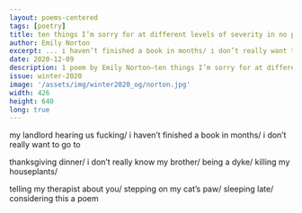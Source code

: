 ```yaml
---
layout: poems-centered
tags: [poetry]
title: ten things I’m sorry for at different levels of severity in no particular order
author: Emily Norton
excerpt: ... i haven’t finished a book in months/ i don’t really want to go to thanksgiving dinner ...
date: 2020-12-09
description: 1 poem by Emily Norton—ten things I’m sorry for at different levels of severity in no particular order
issue: winter-2020
image: '/assets/img/winter2020_og/norton.jpg'
width: 426
height: 640
long: true
---
```


<div class="stanza">
<p class="poemline jahn-indent">my landlord hearing us fucking/ i haven’t finished a book in months/ i don’t really want to go to</p>
<p class="poemline jahn-indent">thanksgiving dinner/ i don’t really know my brother/ being a dyke/ killing my houseplants/</p>
<p class="poemline jahn-indent">telling my therapist about you/ stepping on my cat’s paw/ sleeping late/ considering this a poem</p>
</div>
